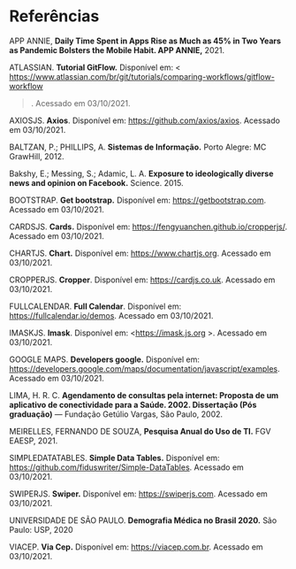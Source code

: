# Referências

APP ANNIE, **Daily Time Spent in Apps Rise as Much as 45% in Two Years as Pandemic Bolsters the Mobile Habit. APP ANNIE,** 2021.
 
ATLASSIAN. **Tutorial GitFlow.** Disponível em: < https://www.atlassian.com/br/git/tutorials/comparing-workflows/gitflow-workflow
>. Acessado em 03/10/2021.
 
AXIOSJS. **Axios**. Disponível em: <https://github.com/axios/axios>. Acessado em 03/10/2021.
 
BALTZAN, P.; PHILLIPS, A. **Sistemas de Informação.** Porto Alegre: MC GrawHill, 2012.
 
Bakshy, E.; Messing, S.; Adamic, L. A. **Exposure to ideologically diverse news and opinion on Facebook.** Science. 2015.
 
BOOTSTRAP. **Get bootstrap.** Disponível em: <https://getbootstrap.com>. Acessado em 03/10/2021.
 
CARDSJS. **Cards.** Disponível em: <https://fengyuanchen.github.io/cropperjs/>. Acessado em 03/10/2021.
 
CHARTJS. **Chart.** Disponível em: <https://www.chartjs.org>. Acessado em 03/10/2021.
 
CROPPERJS. **Cropper**. Disponível em: <https://cardjs.co.uk>. Acessado em 03/10/2021.
 
FULLCALENDAR. **Full Calendar**. Disponível em: <https://fullcalendar.io/demos>. Acessado em 03/10/2021.

IMASKJS. **Imask**. Disponível em: <https://imask.js.org >. Acessado em 03/10/2021.
 
GOOGLE MAPS. **Developers google.** Disponível em: <https://developers.google.com/maps/documentation/javascript/examples>. Acessado em 03/10/2021.
 
LIMA, H. R. C. **Agendamento de consultas pela internet: Proposta de um aplicativo de conectividade para a Saúde. 2002. Dissertação (Pós graduação)** — Fundação Getúlio Vargas, São Paulo, 2002.
 
MEIRELLES, FERNANDO DE SOUZA, **Pesquisa Anual do Uso de TI.** FGV EAESP, 2021.
 
SIMPLEDATATABLES. **Simple Data Tables.** Disponível em: <https://github.com/fiduswriter/Simple-DataTables>. Acessado em 03/10/2021.
 
SWIPERJS. **Swiper.** Disponível em: <https://swiperjs.com>. Acessado em 03/10/2021.
 
UNIVERSIDADE DE SÃO PAULO. **Demografia Médica no Brasil 2020.** São Paulo: USP, 2020
 
VIACEP. **Via Cep.** Disponível em: <https://viacep.com.br>. Acessado em 03/10/2021.

